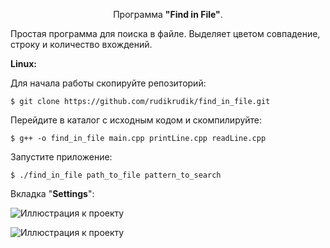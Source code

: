 <p align=center>Программа <b>"Find in File"</b>.</p>

Простая программа для поиска в файле. Выделяет цветом совпадение, строку и количество вхождений.

<b>Linux:</b>

Для начала работы скопируйте репозиторий:
```
$ git clone https://github.com/rudikrudik/find_in_file.git
```
Перейдите в каталог с исходным кодом и скомпилируйте:
```
$ g++ -o find_in_file main.cpp printLine.cpp readLine.cpp
```
Запустите приложение:
```
$ ./find_in_file path_to_file pattern_to_search
```
Вкладка "**Settings**":

![Иллюстрация к проекту](https://github.com/rudikrudik/find_in_file/blob/master/image/linux.jpg)




![Иллюстрация к проекту](https://github.com/rudikrudik/find_in_file/blob/master/image/windows.jpg)








